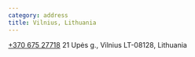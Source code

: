 ```yaml
---
category: address
title: Vilnius, Lithuania
---
```


[+370 675 27718](tel:+37067527718)
21 Upės g., Vilnius LT-08128, Lithuania
